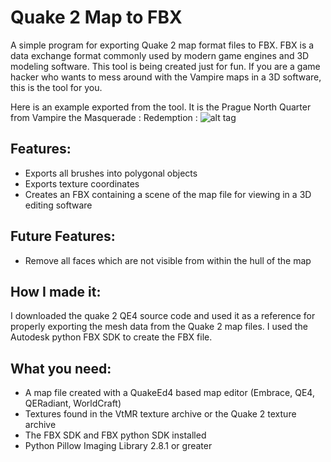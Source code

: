 # Quake 2 Map to FBX

A simple program for exporting Quake 2 map format files to FBX.
FBX is a data exchange format commonly used by modern game engines and 3D modeling software.
This tool is being created just for fun. If you are a game hacker who wants to mess around with the Vampire maps
in a 3D software, this is the tool for you.

Here is an example exported from the tool. It is the Prague North Quarter from Vampire the Masquerade : Redemption :
![alt tag](http://s22.postimg.org/y464wfy01/north_district_night.jpg)

## Features:
- Exports all brushes into polygonal objects
- Exports texture coordinates
- Creates an FBX containing a scene of the map file for viewing in a 3D editing software

## Future Features:
- Remove all faces which are not visible from within the hull of the map

## How I made it:
I downloaded the quake 2 QE4 source code and used it as a reference for properly exporting the mesh data from the Quake 2 map files.
I used the Autodesk python FBX SDK to create the FBX file.

## What you need:
- A map file created with a QuakeEd4 based map editor (Embrace, QE4, QERadiant, WorldCraft)
- Textures found in the VtMR texture archive or the Quake 2 texture archive
- The FBX SDK and FBX python SDK installed
- Python Pillow Imaging Library 2.8.1 or greater